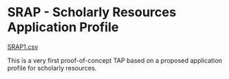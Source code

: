# SRAP - Scholarly Resources Application Profile

[SRAP1.csv](srap1.csv)

This is a very first proof-of-concept TAP based on a proposed application profile for scholarly resources.
